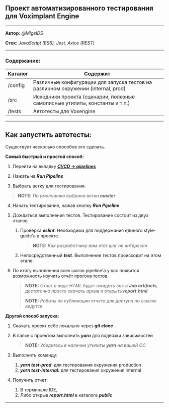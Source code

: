 ## Проект автоматизированного тестирования для Voximplant Engine

---

**Автор:** *@MigelDS*

**Стек:** *JavaScript (ES6), Jest, Axios (REST)*

---

### Содержание:

| Каталог | Содержит                                                     |
| :------ | ------------------------------------------------------------ |
| /config | Различные конфигурации для запуска тестов на различном окружении (internal, prod) |
| /src    | Исходники проекта (сценарии, полезные самописные утилиты, константы и т.п.) |
| /tests  | Автотесты для Voxengine                                      |

---

## Как запустить автотесты:

Существует несколько способов это сделать.

**Самый быстрый и простой способ:**

1. Перейти на вкладку [***CI/CD -> pipelines***](https://git.zingaya.com/tests/voxengine_AT/pipelines)

2. Нажать на ***Run Pipeline***

3. Выбрать ветку для тестирования. 

> **NOTE:** *По умолчанию выбрана ветка **master***

4. Начать тестирование, нажав кнопку ***Run Pipeline***

5. Дождаться выполнения тестов. Тестирование состоит из двух этапов

   1. Проверка ***eslint***. Необходима для поддержания единого style-guide'a в проекте. 

      > **NOTE:** *Как разработчику вам этот шаг не интересен*

   2. Непосредственный ***test***. Выполнение тестов происходит на этом этапе.

6. По итогу выполнения всех шагов pipeline'а у вас появится возможность изучить отчёт прогона тестов. 

   > **NOTE:** *Отчет в виде HTML будет ожидать вас в **Job artifacts**, достаточно просто скачать архив и открыть **report.html***
   >
   > **NOTE:** *Работы по публикации отчета для доступа по ссылке ведутся*

**Другой способ запуска:**

1. Скачать проект себе локально через ***git clone***

2. В папке с проектом выполнить ***yarn*** для подвязки зависимостей

   > **NOTE:** *Убедитесь в наличии утилиты **yarn** на вашей ОС*

3. Выполнить команду:

   1. ***yarn test-prod***: для тестирования окружения production
   2. ***yarn test-internal:*** для тестирования окружения internal

4. Получить отчет:

   1. В терминале IDE, 
   2. Либо открыв ***report.html*** в каталоге ***public***

---
